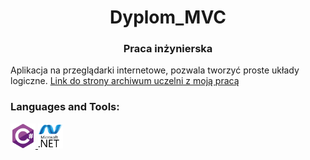 <h1 align="center">Dyplom_MVC</h1>
<h3 align="center">Praca inżynierska</h3>

<p align="left">
  Aplikacja na przeglądarki internetowe, pozwala tworzyć proste układy logiczne.
  <a href=https://apd.pbs.edu.pl/diplomas/24914/>Link do strony archiwum uczelni z moją pracą</a>
</p>

<h3 align="left">Languages and Tools:</h3>
<p align="left"> <a href="https://www.w3schools.com/cs/" target="_blank" rel="noreferrer"> <img src="https://raw.githubusercontent.com/devicons/devicon/master/icons/csharp/csharp-original.svg" alt="csharp" width="40" height="40"/> </a> <a href="https://dotnet.microsoft.com/" target="_blank" rel="noreferrer"> <img src="https://raw.githubusercontent.com/devicons/devicon/master/icons/dot-net/dot-net-original-wordmark.svg" alt="dotnet" width="40" height="40"/> </a> </p>
